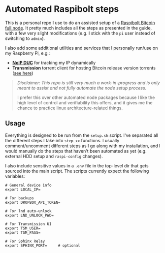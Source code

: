 # Automated Raspibolt steps

This is a personal repo I use to do an assisted setup of a [Raspibolt Bitcoin full node](https://stadicus.github.io/RaspiBolt/). It pretty much includes all the steps as presented in the guide, with a few very slight modifications (e.g. I stick with the `pi` user instead of switching to `admin`).

I also add some additional utilities and services that I personally run/use on my Raspberry Pi, e.g.:
- [**NoIP DUC**](https://www.noip.com/download?page=linux) for tracking my IP dynamically
- **Transmission** torrent client for hosting Bitcoin release version torrents ([see here](https://gist.github.com/vindard/f6d3b390006ef4b6f52de0f7155ad9a4))

> _Disclaimer: This repo is still very much a work-in-progress and is only meant to assist and not fully automate the node setup process._
>
> I prefer this over other automated node packages because I like the high level of control and verifiability this offers, and it gives me the chance to practice linux architecture-related things.


## Usage

Everything is designed to be run from the `setup.sh` script. I've separated all the different steps I take into `step_xx` functions. I usually comment/uncomment different steps as I go along with my installation, and I would manually do the steps that haven't been automated as yet (e.g. external HDD setup and `raspi-config` changes).

I also include sensitive values in a `.env` file in the top-level dir that gets sourced into the main script. The scripts currently expect the following variables:

```
# General device info
export LOCAL_IP=

# For backups
export DROPBOX_API_TOKEN=

# For lnd auto-unlock
export LND_UNLOCK_PWD=

# For Transmission UI
export TSM_USER=
export TSM_PASS=

# For Sphinx Relay
export SPHINX_PORT=     # optional

```
